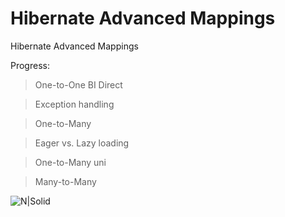# Hibernate Advanced Mappings
Hibernate Advanced Mappings

Progress:

> One-to-One BI Direct

> Exception handling

> One-to-Many

> Eager vs. Lazy loading

> One-to-Many uni

> Many-to-Many


![N|Solid](http://place4code.com/git-img/diagram.png)
